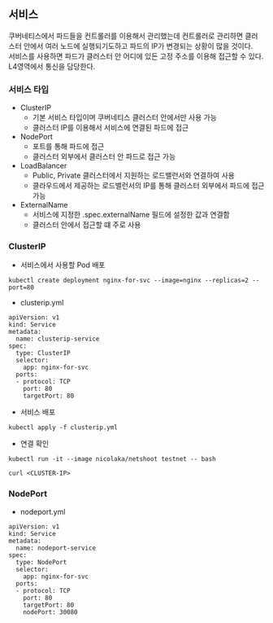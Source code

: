 ## 서비스
쿠버네티스에서 파드들을 컨트롤러를 이용해서 관리했는데 컨트롤러로 관리하면 클러스터 안에서 여러 노드에 실행되기도하고 파드의 IP가 변경되는 상황이 많을 것이다.  
서비스를 사용하면 파드가 클러스터 안 어디에 있든 고정 주소를 이용해 접근할 수 있다.  
L4영역에서 통신을 담당한다.  

### 서비스 타입
- ClusterIP
  - 기본 서비스 타입이며 쿠버네티스 클러스터 안에서만 사용 가능
  - 클러스터 IP를 이용해서 서비스에 연결된 파드에 접근
- NodePort
  - 포트를 통해 파드에 접근
  - 클러스터 외부에서 클러스터 안 파드로 접근 가능
- LoadBalancer
  - Public, Private 클러스터에서 지원하는 로드밸런서와 연결하여 사용
  - 클라우드에서 제공하는 로드밸런서의 IP를 통해 클러스터 외부에서 파드에 접근 가능
- ExternalName
  - 서비스에 지정한 .spec.externalName 필드에 설정한 값과 연결함
  - 클러스터 안에서 접근할 떄 주로 사용

### ClusterIP
- 서비스에서 사용할 Pod 배포
```
kubectl create deployment nginx-for-svc --image=nginx --replicas=2 --port=80
```
- clusterip.yml
```
apiVersion: v1
kind: Service
metadata:
  name: clusterip-service
spec:
  type: ClusterIP
  selector:
    app: nginx-for-svc
  ports:
  - protocol: TCP
    port: 80
    targetPort: 80
```
- 서비스 배포
```
kubectl apply -f clusterip.yml
```
- 연결 확인
```
kubectl run -it --image nicolaka/netshoot testnet -- bash

curl <CLUSTER-IP>
```

### NodePort
- nodeport.yml
```
apiVersion: v1
kind: Service
metadata:
  name: nodeport-service
spec:
  type: NodePort
  selector:
    app: nginx-for-svc
  ports:
  - protocol: TCP
    port: 80
    targetPort: 80
    nodePort: 30080
```